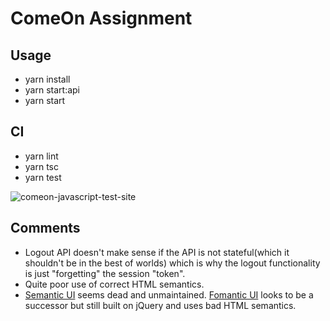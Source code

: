 # ComeOn Assignment
## Usage

- yarn install
- yarn start:api
- yarn start

## CI
- yarn lint
- yarn tsc
- yarn test

![comeon-javascript-test-site](http://b5fa2dae67bf7ee0b0e5-e0d56d540e31d5f2f9430984d20d712d.r41.cf3.rackcdn.com/comeon-javascript-test_3.png)

## Comments
- Logout API doesn't make sense if the API is not stateful(which it shouldn't be in the best of worlds) which is why the logout functionality is just "forgetting" the session "token".
- Quite poor use of correct HTML semantics.
- [Semantic UI](https://semantic-ui.com/) seems dead and unmaintained. [Fomantic UI](https://fomantic-ui.com/) looks to be a successor but still built on jQuery and uses bad HTML semantics.
